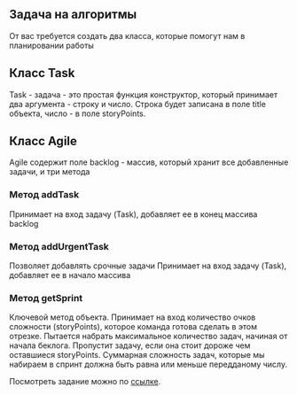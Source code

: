 ## Задача на алгоритмы

  От вас требуется создать два класса, которые помогут нам в планировании работы

## Класс Task

  Task - задача - это простая функция конструктор, который принимает два аргумента - строку и число. Строка будет записана в поле title объекта, число - в поле storyPoints.

## Класс Agile

  Agile содержит поле backlog - массив, который хранит все добавленные задачи, и три метода

### Метод addTask

Принимает на вход задачу (Task), добавляет ее в конец массива backlog

### Метод addUrgentTask
  Позволяет добавлять срочные задачи
  Принимает на вход задачу (Task), добавляет ее в начало массива 

### Метод getSprint
  Ключевой метод объекта. Принимает на вход количество очков сложности (storyPoints), которое команда готова сделать в этом отрезке. Пытается набрать максимальное количество задач, начиная от начала беклога. Пропустит задачу, если она стоит дороже чем оставшиеся storyPoints. Суммарная сложность задач, которые мы набираем в спринт должна быть равна или меньше передданому числу.

Посмотреть задание можно по [ссылке](https://shyliaievoleg.github.io/yandex-yasli-agile/).



